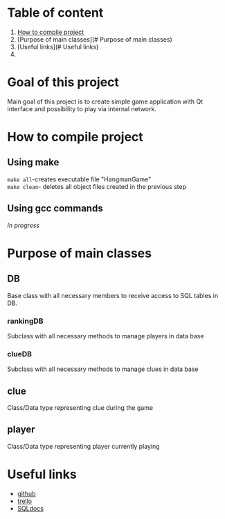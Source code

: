 # Table of content
1. [How to compile project](#Compile)
2. [Purpose of main classes](# Purpose of main classes)
3. [Useful links](# Useful links)
4. 
# Goal of this project
Main goal of this project is to create simple game application with Qt interface and possibility to play via internal network.

# How to compile project <a name="Compile"></a>
## Using make
`make all`-creates executable file "HangmanGame"  
`make clean`- deletes all object files created in the previous step
## Using gcc commands
*In progress*
# Purpose of main classes
## DB
Base class with all necessary members to receive access to SQL tables in DB.
### rankingDB
Subclass with all necessary methods to manage players in data base
### clueDB
Subclass with all necessary methods to manage clues in data base
## clue
Class/Data type representing clue during the game
## player
Class/Data type representing player currently playing
# Useful links
* [github](https://github.com/Miki575/Hangman)
* [trello](https://trello.com/b/YoOQn3bZ/hangman)
* [SQLdocs](https://dev.mysql.com/doc/connector-cpp/8.0/en/connector-cpp-introduction.html)